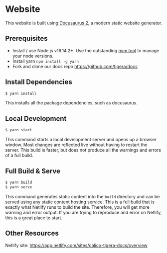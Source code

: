 # Website

This website is built using [Docusaurus 2](https://docusaurus.io/), a modern static website generator.

## Prerequisites

* Install / use Node.js v16.14.2+. Use the outstanding [nvm tool](https://github.com/nvm-sh/nvm) to manage
  your node versions.
* Install yarn `npm install -g yarn`
* Fork and clone our docs repo https://github.com/tigera/docs

## Install Dependencies

```bash
$ yarn install
```

This installs all the package dependencies, such as docusaurus.

## Local Development

```bash
$ yarn start
```

This command starts a local development server and opens up a browser window. Most changes are reflected live without
having to restart the server. This build is faster, but does not produce all the warnings and errors of a full build.

## Full Build & Serve

```bash
$ yarn build
$ yarn serve
```

This command generates static content into the `build` directory and can be served using any static content hosting
service. This is a full build that is exactly what Netlify runs to build the site. Therefore, you will get more
warning and error output. If you are trying to reproduce and error on Netlify, this is a great place to start.

## Other Resources

Netlify site: https://app.netlify.com/sites/calico-tigera-docs/overview
